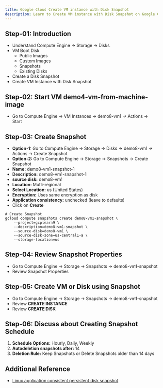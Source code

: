 ```yaml
---
title: Google Cloud Create VM instance with Disk Snapshot
description: Learn to Create VM instance with Disk Snapshot on Google Cloud Platform GCP
---
```


## Step-01: Introduction
- Understand Compute Engine -> Storage -> Disks
- VM Boot Disk
  - Public Images
  - Custom Images
  - Snapshots
  - Existing Disks
- Create a Disk Snapshot
- Create VM Instance with Disk Snapshot

## Step-02: Start VM demo4-vm-from-machine-image
- Go to Compute Engine -> VM Instances -> demo8-vm1 -> Actions -> Start

## Step-03: Create Snapshot
- **Option-1:** Go to Compute Engine -> Storage -> Disks -> demo8-vm1 -> Actions -> Create Snapshot
- **Option-2:** Go to Compute Engine -> Storage -> Snapshots -> Create Snapshot
- **Name:** demo8-vm1-snapshot-1
- **Description:** demo8-vm1-snapshot-1
- **source disk:** demo8-vm1
- **Location:** Mutli-regional
- **Select Location:** us (United States)
- **Encryption:** Uses same encryption as disk
- **Application consistency:** unchecked (leave to defaults)
- Click on **Create**
```t
# Create Snapshot
gcloud compute snapshots create demo8-vm1-snapshot \
    --project=gcplearn9 \
    --description=demo8-vm1-snapshot \
    --source-disk=demo8-vm1 \
    --source-disk-zone=us-central1-a \
    --storage-location=us
```

## Step-04: Review Snapshot Properties
- Go to Compute Engine -> Storage -> Snapshots ->  demo8-vm1-snapshot
- Review Snapshot Properties

## Step-05: Create VM or Disk using Snapshot
- Go to Compute Engine -> Storage -> Snapshots ->  demo8-vm1-snapshot
- Review **CREATE INSTANCE**
- Review **CREATE DISK**

## Step-06: Discuss about Creating Snapshot Schedule
1. **Schedule Options:** Hourly, Daily, Weekly
2. **Autodeletion snapshots after:** 14
3. **Deletion Rule:** Keep Snapshots or Delete Snapshots older than 14 days


## Additional Reference
- [Linux application consistent persistent disk snapshot](https://cloud.google.com/compute/docs/disks/creating-linux-application-consistent-pd-snapshots)